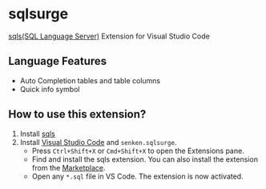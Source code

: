 # sqlsurge

[sqls(SQL Language Server)](https://github.com/lighttiger2505/sqls) Extension for Visual Studio Code

## Language Features

- Auto Completion tables and table columns
- Quick info symbol

## How to use this extension?

1. Install [sqls](https://github.com/lighttiger2505/sqls#installation)
1. Install [Visual Studio Code](https://code.visualstudio.com) and `senken.sqlsurge`.
   - Press `Ctrl+Shift+X` or `Cmd+Shift+X` to open the Extensions pane.
   - Find and install the sqls extension. You can also install the extension from the [Marketplace](https://marketplace.visualstudio.com/items?itemName=lighttiger2505.sqls).
   - Open any `*.sql` file in VS Code. The extension is now activated.
